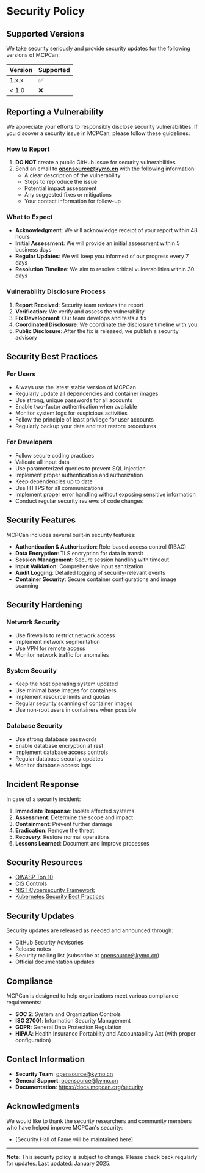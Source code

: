 # Security Policy

## Supported Versions

We take security seriously and provide security updates for the following versions of MCPCan:

| Version | Supported          |
| ------- | ------------------ |
| 1.x.x   | :white_check_mark: |
| < 1.0   | :x:                |

## Reporting a Vulnerability

We appreciate your efforts to responsibly disclose security vulnerabilities. If you discover a security issue in MCPCan, please follow these guidelines:

### How to Report

1. **DO NOT** create a public GitHub issue for security vulnerabilities
2. Send an email to **opensource@kymo.cn** with the following information:
   - A clear description of the vulnerability
   - Steps to reproduce the issue
   - Potential impact assessment
   - Any suggested fixes or mitigations
   - Your contact information for follow-up

### What to Expect

- **Acknowledgment**: We will acknowledge receipt of your report within 48 hours
- **Initial Assessment**: We will provide an initial assessment within 5 business days
- **Regular Updates**: We will keep you informed of our progress every 7 days
- **Resolution Timeline**: We aim to resolve critical vulnerabilities within 30 days

### Vulnerability Disclosure Process

1. **Report Received**: Security team reviews the report
2. **Verification**: We verify and assess the vulnerability
3. **Fix Development**: Our team develops and tests a fix
4. **Coordinated Disclosure**: We coordinate the disclosure timeline with you
5. **Public Disclosure**: After the fix is released, we publish a security advisory

## Security Best Practices

### For Users

- Always use the latest stable version of MCPCan
- Regularly update all dependencies and container images
- Use strong, unique passwords for all accounts
- Enable two-factor authentication when available
- Monitor system logs for suspicious activities
- Follow the principle of least privilege for user accounts
- Regularly backup your data and test restore procedures

### For Developers

- Follow secure coding practices
- Validate all input data
- Use parameterized queries to prevent SQL injection
- Implement proper authentication and authorization
- Keep dependencies up to date
- Use HTTPS for all communications
- Implement proper error handling without exposing sensitive information
- Conduct regular security reviews of code changes

## Security Features

MCPCan includes several built-in security features:

- **Authentication & Authorization**: Role-based access control (RBAC)
- **Data Encryption**: TLS encryption for data in transit
- **Session Management**: Secure session handling with timeout
- **Input Validation**: Comprehensive input sanitization
- **Audit Logging**: Detailed logging of security-relevant events
- **Container Security**: Secure container configurations and image scanning

## Security Hardening

### Network Security

- Use firewalls to restrict network access
- Implement network segmentation
- Use VPN for remote access
- Monitor network traffic for anomalies

### System Security

- Keep the host operating system updated
- Use minimal base images for containers
- Implement resource limits and quotas
- Regular security scanning of container images
- Use non-root users in containers when possible

### Database Security

- Use strong database passwords
- Enable database encryption at rest
- Implement database access controls
- Regular database security updates
- Monitor database access logs

## Incident Response

In case of a security incident:

1. **Immediate Response**: Isolate affected systems
2. **Assessment**: Determine the scope and impact
3. **Containment**: Prevent further damage
4. **Eradication**: Remove the threat
5. **Recovery**: Restore normal operations
6. **Lessons Learned**: Document and improve processes

## Security Resources

- [OWASP Top 10](https://owasp.org/www-project-top-ten/)
- [CIS Controls](https://www.cisecurity.org/controls/)
- [NIST Cybersecurity Framework](https://www.nist.gov/cyberframework)
- [Kubernetes Security Best Practices](https://kubernetes.io/docs/concepts/security/)

## Security Updates

Security updates are released as needed and announced through:

- GitHub Security Advisories
- Release notes
- Security mailing list (subscribe at opensource@kymo.cn)
- Official documentation updates

## Compliance

MCPCan is designed to help organizations meet various compliance requirements:

- **SOC 2**: System and Organization Controls
- **ISO 27001**: Information Security Management
- **GDPR**: General Data Protection Regulation
- **HIPAA**: Health Insurance Portability and Accountability Act (with proper configuration)

## Contact Information

- **Security Team**: opensource@kymo.cn
- **General Support**: opensource@kymo.cn
- **Documentation**: https://docs.mcpcan.org/security

## Acknowledgments

We would like to thank the security researchers and community members who have helped improve MCPCan's security:

- [Security Hall of Fame will be maintained here]

---

**Note**: This security policy is subject to change. Please check back regularly for updates. Last updated: January 2025.